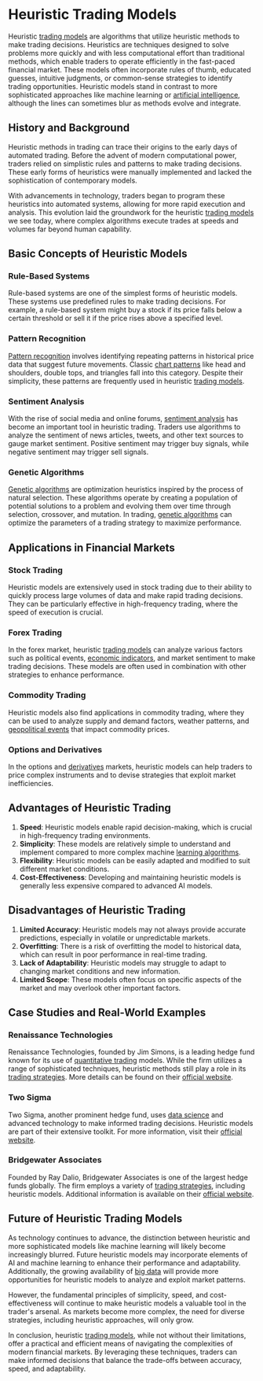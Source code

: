 # Heuristic Trading Models

Heuristic [trading models](../t/trading_models.md) are algorithms that utilize heuristic methods to make trading decisions. Heuristics are techniques designed to solve problems more quickly and with less computational effort than traditional methods, which enable traders to operate efficiently in the fast-paced financial market. These models often incorporate rules of thumb, educated guesses, intuitive judgments, or common-sense strategies to identify trading opportunities. Heuristic models stand in contrast to more sophisticated approaches like machine learning or [artificial intelligence](../a/artificial_intelligence_in_trading.md), although the lines can sometimes blur as methods evolve and integrate.

## History and Background
Heuristic methods in trading can trace their origins to the early days of automated trading. Before the advent of modern computational power, traders relied on simplistic rules and patterns to make trading decisions. These early forms of heuristics were manually implemented and lacked the sophistication of contemporary models. 

With advancements in technology, traders began to program these heuristics into automated systems, allowing for more rapid execution and analysis. This evolution laid the groundwork for the heuristic [trading models](../t/trading_models.md) we see today, where complex algorithms execute trades at speeds and volumes far beyond human capability.

## Basic Concepts of Heuristic Models

### Rule-Based Systems
Rule-based systems are one of the simplest forms of heuristic models. These systems use predefined rules to make trading decisions. For example, a rule-based system might buy a stock if its price falls below a certain threshold or sell it if the price rises above a specified level. 

### Pattern Recognition
[Pattern recognition](../p/pattern_recognition.md) involves identifying repeating patterns in historical price data that suggest future movements. Classic [chart patterns](../c/chart_patterns.md) like head and shoulders, double tops, and triangles fall into this category. Despite their simplicity, these patterns are frequently used in heuristic [trading models](../t/trading_models.md).

### Sentiment Analysis
With the rise of social media and online forums, [sentiment analysis](../s/sentiment_analysis.md) has become an important tool in heuristic trading. Traders use algorithms to analyze the sentiment of news articles, tweets, and other text sources to gauge market sentiment. Positive sentiment may trigger buy signals, while negative sentiment may trigger sell signals.

### Genetic Algorithms
[Genetic algorithms](../g/genetic_algorithms_in_trading.md) are optimization heuristics inspired by the process of natural selection. These algorithms operate by creating a population of potential solutions to a problem and evolving them over time through selection, crossover, and mutation. In trading, [genetic algorithms](../g/genetic_algorithms_in_trading.md) can optimize the parameters of a trading strategy to maximize performance.

## Applications in Financial Markets

### Stock Trading
Heuristic models are extensively used in stock trading due to their ability to quickly process large volumes of data and make rapid trading decisions. They can be particularly effective in high-frequency trading, where the speed of execution is crucial.

### Forex Trading
In the forex market, heuristic [trading models](../t/trading_models.md) can analyze various factors such as political events, [economic indicators](../e/economic_indicators.md), and market sentiment to make trading decisions. These models are often used in combination with other strategies to enhance performance.

### Commodity Trading
Heuristic models also find applications in commodity trading, where they can be used to analyze supply and demand factors, weather patterns, and [geopolitical events](../g/geopolitical_events.md) that impact commodity prices.

### Options and Derivatives
In the options and [derivatives](../d/derivatives.md) markets, heuristic models can help traders to price complex instruments and to devise strategies that exploit market inefficiencies.

## Advantages of Heuristic Trading

1. **Speed**: Heuristic models enable rapid decision-making, which is crucial in high-frequency trading environments.
2. **Simplicity**: These models are relatively simple to understand and implement compared to more complex machine [learning algorithms](../l/learning_algorithms_in_trading.md).
3. **Flexibility**: Heuristic models can be easily adapted and modified to suit different market conditions.
4. **Cost-Effectiveness**: Developing and maintaining heuristic models is generally less expensive compared to advanced AI models.

## Disadvantages of Heuristic Trading

1. **Limited Accuracy**: Heuristic models may not always provide accurate predictions, especially in volatile or unpredictable markets.
2. **Overfitting**: There is a risk of overfitting the model to historical data, which can result in poor performance in real-time trading.
3. **Lack of Adaptability**: Heuristic models may struggle to adapt to changing market conditions and new information.
4. **Limited Scope**: These models often focus on specific aspects of the market and may overlook other important factors.

## Case Studies and Real-World Examples

### Renaissance Technologies
Renaissance Technologies, founded by Jim Simons, is a leading hedge fund known for its use of [quantitative trading](../q/quantitative_trading.md) models. While the firm utilizes a range of sophisticated techniques, heuristic methods still play a role in its [trading strategies](../t/trading_strategies.md). More details can be found on their [official website](https://www.rentec.com/).

### Two Sigma
Two Sigma, another prominent hedge fund, uses [data science](../d/data_science_in_trading.md) and advanced technology to make informed trading decisions. Heuristic models are part of their extensive toolkit. For more information, visit their [official website](https://www.twosigma.com/).

### Bridgewater Associates
Founded by Ray Dalio, Bridgewater Associates is one of the largest hedge funds globally. The firm employs a variety of [trading strategies](../t/trading_strategies.md), including heuristic models. Additional information is available on their [official website](https://www.bridgewater.com/).

## Future of Heuristic Trading Models

As technology continues to advance, the distinction between heuristic and more sophisticated models like machine learning will likely become increasingly blurred. Future heuristic models may incorporate elements of AI and machine learning to enhance their performance and adaptability. Additionally, the growing availability of [big data](../b/big_data_in_trading.md) will provide more opportunities for heuristic models to analyze and exploit market patterns.

However, the fundamental principles of simplicity, speed, and cost-effectiveness will continue to make heuristic models a valuable tool in the trader's arsenal. As markets become more complex, the need for diverse strategies, including heuristic approaches, will only grow.

In conclusion, heuristic [trading models](../t/trading_models.md), while not without their limitations, offer a practical and efficient means of navigating the complexities of modern financial markets. By leveraging these techniques, traders can make informed decisions that balance the trade-offs between accuracy, speed, and adaptability.


